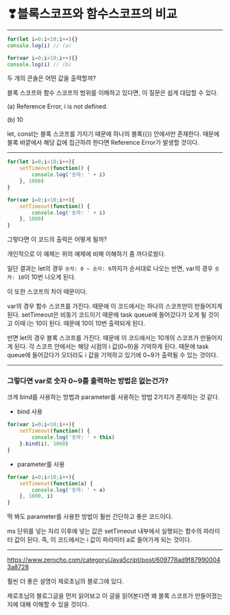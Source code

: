 # ❣블록스코프와 함수스코프의 비교

---

```javascript
for(let i=0;i<10;i++){}
console.log(i) // (a)

for(var i=0;i<10;i++){}
console.log(i) // (b)
```

두 개의 콘솔은 어떤 값을 출력할까?

블록 스코프와 함수 스코프의 범위를 이해하고 있다면, 이 질문은 쉽게 대답할 수 있다.

(a) Reference Error, i is not defined.

(b) 10

let, const는 블록 스코프를 가지기 때문에 하나의 블록({}) 안에서만 존재한다. 때문에 블록 바깥에서 해당 값에 접근하려 한다면 Reference Error가 발생할 것이다.

---

```javascript
for(let i=0;i<10;i++){
	setTimeout(function() {
		console.log('숫자: ' + i)
	}, 1000)
}

for(var i=0;i<10;i++){
	setTimeout(function() {
		console.log('숫자: ' + i)
	}, 1000)
}
```

그렇다면 이 코드의 출력은 어떻게 될까?

개인적으로 이 예제는 위의 예제에 비해 이해하기 좀 까다로웠다. 

일단 결과는 let의 경우 `숫자: 0 ~ 숫자: 9`까지가 순서대로 나오는 반면, var의 경우 `숫자: 10`이 10번 나오게 된다. 

이 또한 스코프의 차이 때문이다.

var의 경우 함수 스코프를 가진다. 때문에 이 코드에서는 하나의 스코프만이 만들어지게 된다. setTimeout은 비동기 코드이기 때문에 task queue에 들어갔다가 오게 될 것이고 이때 i는 10이 된다. 때문에 10이 10번 출력되게 된다.

반면 let의 경우 블록 스코프를 가진다. 때문에 이 코드에서는 10개의 스코프가 만들어지게 된다. 각 스코프 안에서는 해당 시점의 i 값(0~9)을 기억하게 된다. 때문에 task queue에 들어갔다가 오더라도 i 값을 기억하고 있기에 0~9가 출력될 수 있는 것이다.

---

### 그렇다면 var로 숫자 0~9를 출력하는 방법은 없는건가?

크게 bind를 사용하는 방법과 parameter를 사용하는 방법 2가지가 존재하는 것 같다.

- bind 사용

```javascript
for(var i=0;i<10;i++){
	setTimeout(function() {
		console.log('숫자: ' + this)
	}.bind(i), 1000)
}
```

- parameter를 사용

```javascript
for(var i=0;i<10;i++){
	setTimeout(function(a) {
		console.log('숫자: ' + a)
	}, 1000, i)
}
```

딱 봐도 parameter를 사용한 방법이 훨씬 간단하고 좋은 코드이다.

ms 단위를 넣는 자리 이후에 넣는 값은 setTimeout 내부에서 실행되는 함수의 파라미터 값이 된다. 즉, 이 코드에서는 i 값이 파라미터 a로 들어가게 되는 것이다.

---

https://www.zerocho.com/category/JavaScript/post/609778ad9f879900043a8728

훨씬 더 좋은 설명이 제로초님의 블로그에 있다.

제로초님의 블로그글을 먼저 읽어보고 이 글을 읽어본다면 왜 블록 스코프가 만들어졌는지에 대해 이해할 수 있을 것이다.

